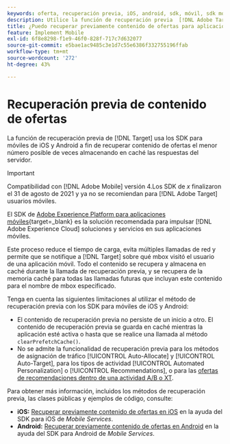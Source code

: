 ```yaml
---
keywords: oferta, recuperación previa, iOS, android, sdk, móvil, sdk móvil, 8 dólares
description: Utilice la función de recuperación previa  [!DNL Adobe Target] en los SDK de iOS y Android Mobile para recuperar contenido de ofertas el menor número posible de veces almacenando en caché las respuestas del servidor.
title: ¿Puedo recuperar previamente contenido de ofertas para aplicaciones móviles?
feature: Implement Mobile
exl-id: 6f8e8298-f1e9-46f0-828f-717c7d632077
source-git-commit: e5bae1ac9485c3e1d7c55e6386f332755196ffab
workflow-type: tm+mt
source-wordcount: '272'
ht-degree: 43%

---
```


# Recuperación previa de contenido de ofertas

La función de recuperación previa de [!DNL Target] usa los SDK para móviles de iOS y Android a fin de recuperar contenido de ofertas el menor número posible de veces almacenando en caché las respuestas del servidor.

>[!IMPORTANT]
>
>Compatibilidad con [!DNL Adobe Mobile] versión 4.Los SDK de *x* finalizaron el 31 de agosto de 2021 y ya no se recomiendan para [!DNL Adobe Target] usuarios móviles.
>
>El SDK de [Adobe Experience Platform para aplicaciones móviles](https://developer.adobe.com/client-sdks/documentation/){target=_blank} es la solución recomendada para impulsar [!DNL Adobe Experience Cloud] soluciones y servicios en sus aplicaciones móviles.

Este proceso reduce el tiempo de carga, evita múltiples llamadas de red y permite que se notifique a [!DNL Target] sobre qué mbox visitó el usuario de una aplicación móvil. Todo el contenido se recupera y almacena en caché durante la llamada de recuperación previa, y se recupera de la memoria caché para todas las llamadas futuras que incluyan este contenido para el nombre de mbox especificado.

Tenga en cuenta las siguientes limitaciones al utilizar el método de recuperación previa con los SDK para móviles de iOS y Android:

* El contenido de recuperación previa no persiste de un inicio a otro. El contenido de recuperación previa se guarda en caché mientras la aplicación esté activa o hasta que se realice una llamada al método `clearPrefetchCache()`.
* No se admite la funcionalidad de recuperación previa para los métodos de asignación de tráfico [!UICONTROL Auto-Allocate] y [!UICONTROL Auto-Target], para los tipos de actividad [!UICONTROL Automated Personalization] o [!UICONTROL Recommendations], o para las [ofertas de recomendaciones dentro de una actividad A/B o XT](https://experienceleague.adobe.com/docs/target/using/recommendations/recommendations-as-an-offer.html?lang=es).

Para obtener más información, incluidos los métodos de recuperación previa, las clases públicas y ejemplos de código, consulte:

* **iOS:** [Recuperar previamente contenido de ofertas en iOS](https://experienceleague.adobe.com/docs/mobile-services/ios/target-ios/c-mob-target-prefetch-ios.html) en la ayuda del SDK para iOS de *Mobile Services*.
* **Android:** [Recuperar previamente contenido de ofertas en Android](https://experienceleague.adobe.com/docs/mobile-services/android/target-android/c-mob-target-prefetch-android.html) en la ayuda del SDK para Android de *Mobile Services*.
